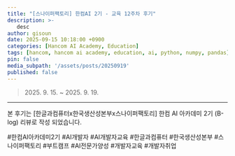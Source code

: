 ```yaml
---
title: "[스나이퍼팩토리] 한컴AI 2기 - 교육 12주차 후기"
description: >-
   desc
author: gisoun
date: 2025-09-15 10:18:00 +0900
categories: [Hancom AI Academy, Education]
tags: [hancom, hancom ai academy, education, ai, python, numpy, pandas]
pin: false
media_subpath: '/assets/posts/20250919'
published: false
---
```


> 2025\. 9\. 15\. ~ 2025\. 9\. 19\.

---

본 후기는 [한글과컴퓨터x한국생산성본부x스나이퍼팩토리] 한컴 AI 아카데미 2기 (B-log) 리뷰로 작성 되었습니다.

#한컴AI아카데미2기 #AI개발자 #AI개발자교육 #한글과컴퓨터 #한국생산성본부 #스나이퍼팩토리 #부트캠프 #AI전문가양성 #개발자교육 #개발자취업
